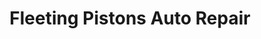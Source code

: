 ---
title: "Fleeting Pistons Auto Repair"
url: /surrey/fleeting-pistons-auto-repair/
shop: Autowerkstatt
---